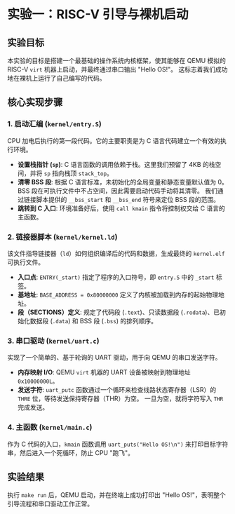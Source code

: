 # 实验一：RISC-V 引导与裸机启动

## 实验目标

本实验的目标是搭建一个最基础的操作系统内核框架，使其能够在 QEMU 模拟的 RISC-V `virt` 机器上启动，并最终通过串口输出 "Hello OS!"。 这标志着我们成功地在裸机上运行了自己编写的代码。

## 核心实现步骤

### 1. 启动汇编 (`kernel/entry.S`)

CPU 加电后执行的第一段代码。它的主要职责是为 C 语言代码建立一个有效的执行环境。
* **设置栈指针 (`sp`)**: C 语言函数的调用依赖于栈。这里我们预留了 4KB 的栈空间，并将 `sp` 指向栈顶 `stack_top`。
* **清零 BSS 段**: 根据 C 语言标准，未初始化的全局变量和静态变量默认值为 0。 BSS 段在可执行文件中不占空间，因此需要启动代码手动将其清零。 我们通过链接脚本提供的 `__bss_start` 和 `__bss_end` 符号来定位 BSS 段的范围。
* **跳转到 C 入口**: 环境准备好后，使用 `call kmain` 指令将控制权交给 C 语言的主函数。

### 2. 链接器脚本 (`kernel/kernel.ld`)

该文件指导链接器（`ld`）如何组织编译后的代码和数据，生成最终的 `kernel.elf` 可执行文件。
* **入口点**: `ENTRY(_start)` 指定了程序的入口符号，即 `entry.S` 中的 `_start` 标签。
* **基地址**: `BASE_ADDRESS = 0x80000000` 定义了内核被加载到内存的起始物理地址。
* **段（SECTIONS）定义**: 规定了代码段 (`.text`)、只读数据段 (`.rodata`)、已初始化数据段 (`.data`) 和 BSS 段 (`.bss`) 的排列顺序。

### 3. 串口驱动 (`kernel/uart.c`)

实现了一个简单的、基于轮询的 UART 驱动，用于向 QEMU 的串口发送字符。
* **内存映射 I/O**: QEMU `virt` 机器的 UART 设备被映射到物理地址 `0x10000000L`。
* **发送字符**: `uart_putc` 函数通过一个循环来检查线路状态寄存器（LSR）的 `THRE` 位，等待发送保持寄存器（THR）为空。 一旦为空，就将字符写入 `THR` 完成发送。

### 4. 主函数 (`kernel/main.c`)

作为 C 代码的入口，`kmain` 函数调用 `uart_puts("Hello OS!\n")` 来打印目标字符串，然后进入一个死循环，防止 CPU "跑飞"。

## 实验结果

执行 `make run` 后，QEMU 启动，并在终端上成功打印出 "Hello OS!"，表明整个引导流程和串口驱动工作正常。
